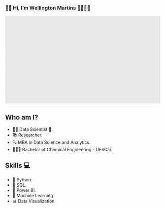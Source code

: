 ### 👋🏿 Hi, I’m Wellington Martins 👨🏾‍💻🚀

![LogoGit](https://github.com/WellingtonMartinsSantos/WellingtonMartinsSantos/blob/main/LogoGit.gif?raw=true)

## Who am I?
- ✍🏿 Data Scientist 🥰.
- 📚 Researcher.
- 🔍 MBA in Data Science and Analytics.
- 👨🏽‍🎓 Bachelor of Chemical Engineering - UFSCar.

## Skills 💻
- 🐍 Python.
- 💾 SQL.
- 🧮 Power BI.
- 🔮 Machine Learning.
- 📊 Data Visualization.
<!---
wellingtonm19/wellingtonm19 is a ✨ special ✨ repository because its `README.md` (this file) appears on your GitHub profile.
You can click the Preview link to take a look at your changes.
--->
